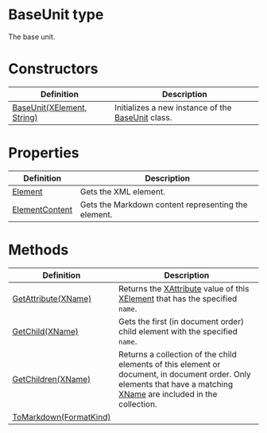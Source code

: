 <a name='T-Vsxmd-Units-BaseUnit'></a>
# BaseUnit type

The base unit.

# Constructors

| Definition | Description |
|-|-|
| [BaseUnit(XElement, String)](/Vsxmd.Units/BaseUnit.md/#M-Vsxmd-Units-BaseUnit-#ctor-System-Xml-Linq-XElement,System-String-) | Initializes a new instance of the [BaseUnit](/Vsxmd.Units/BaseUnit.md/#T-Vsxmd-Units-BaseUnit) class. |

# Properties

| Definition | Description |
|-|-|
| [Element](/Vsxmd.Units/BaseUnit.md/#P-Vsxmd-Units-BaseUnit-Element) | Gets the XML element. |
| [ElementContent](/Vsxmd.Units/BaseUnit.md/#P-Vsxmd-Units-BaseUnit-ElementContent) | Gets the Markdown content representing the element. |

# Methods

| Definition | Description |
|-|-|
| [GetAttribute(XName)](/Vsxmd.Units/BaseUnit.md/#M-Vsxmd-Units-BaseUnit-GetAttribute-System-Xml-Linq-XName-) | Returns the [XAttribute](https://docs.microsoft.com/dotnet/api/System.Xml.Linq.XAttribute) value of this [XElement](https://docs.microsoft.com/dotnet/api/System.Xml.Linq.XElement) that has the specified `name`. |
| [GetChild(XName)](/Vsxmd.Units/BaseUnit.md/#M-Vsxmd-Units-BaseUnit-GetChild-System-Xml-Linq-XName-) | Gets the first (in document order) child element with the specified `name`. |
| [GetChildren(XName)](/Vsxmd.Units/BaseUnit.md/#M-Vsxmd-Units-BaseUnit-GetChildren-System-Xml-Linq-XName-) | Returns a collection of the child elements of this element or document, in document order. Only elements that have a matching [XName](https://docs.microsoft.com/dotnet/api/System.Xml.Linq.XName) are included in the collection. |
| [ToMarkdown(FormatKind)](/Vsxmd.Units/BaseUnit.md/#M-Vsxmd-Units-BaseUnit-ToMarkdown-Vsxmd-Units-FormatKind-) |  |

